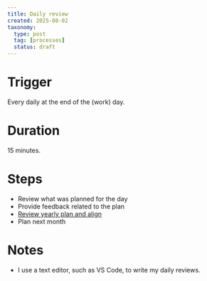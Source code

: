 ```yaml
---
title: Daily review
created: 2025-08-02
taxonomy:
  type: post
  tag: [processes]
  status: draft
---
```


# Trigger
Every daily at the end of the (work) day.

# Duration
15 minutes.

# Steps
* Review what was planned for the day
* Provide feedback related to the plan
* [Review yearly plan and align](../yearly-review/article.md)
* Plan next month

# Notes
* I use a text editor, such as VS Code, to write my daily reviews.